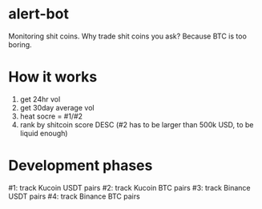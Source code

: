 # alert-bot

Monitoring shit coins. Why trade shit coins you ask? Because BTC is too boring.

# How it works

1. get 24hr vol
2. get 30day average vol
3. heat socre = #1/#2
4. rank by shitcoin score DESC
   (#2 has to be larger than 500k USD, to be liquid enough)

# Development phases

#1: track Kucoin USDT pairs
#2: track Kucoin BTC pairs
#3: track Binance USDT pairs
#4: track Binance BTC pairs

